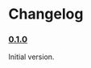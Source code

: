 # Changelog

### [0.1.0](https://github.com/xmartlabs/MetalPerformanceShadersProxy/releases/tag/0.1.0)

Initial version.
